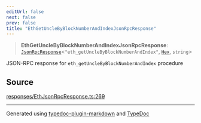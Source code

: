 ```yaml
---
editUrl: false
next: false
prev: false
title: "EthGetUncleByBlockNumberAndIndexJsonRpcResponse"
---
```


> **EthGetUncleByBlockNumberAndIndexJsonRpcResponse**: [`JsonRpcResponse`](/reference/tevm/jsonrpc/type-aliases/jsonrpcresponse/)\<`"eth_getUncleByBlockNumberAndIndex"`, [`Hex`](/reference/tevm/utils/type-aliases/hex/), `string`\>

JSON-RPC response for `eth_getUncleByBlockNumberAndIndex` procedure

## Source

[responses/EthJsonRpcResponse.ts:269](https://github.com/evmts/tevm-monorepo/blob/main/packages/procedures-types/src/responses/EthJsonRpcResponse.ts#L269)

***
Generated using [typedoc-plugin-markdown](https://www.npmjs.com/package/typedoc-plugin-markdown) and [TypeDoc](https://typedoc.org/)

